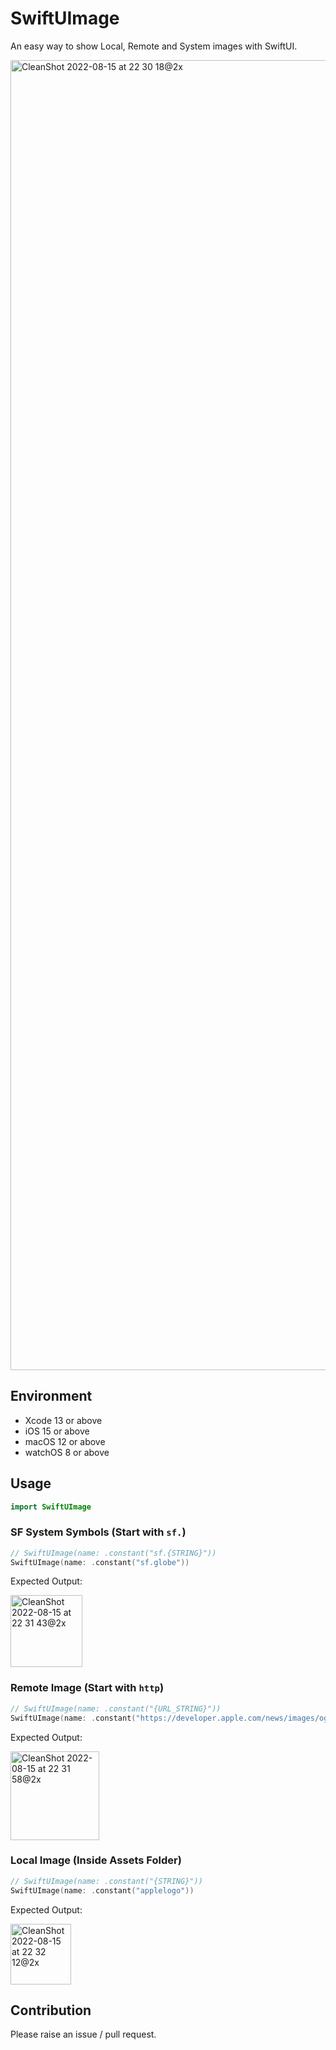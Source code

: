 # SwiftUImage
An easy way to show Local, Remote and System images with SwiftUI.

<img width="2096" alt="CleanShot 2022-08-15 at 22 30 18@2x" src="https://user-images.githubusercontent.com/54872601/184654833-5a84173f-7ac7-4349-9e94-23cab12de9a2.png">

## Environment
- Xcode 13 or above
- iOS 15 or above
- macOS 12 or above
- watchOS 8 or above

## Usage

```swift
import SwiftUImage
```

### SF System Symbols (Start with `sf.`)
```swift
// SwiftUImage(name: .constant("sf.{STRING}"))
SwiftUImage(name: .constant("sf.globe"))
```

Expected Output:

<img width="115" alt="CleanShot 2022-08-15 at 22 31 43@2x" src="https://user-images.githubusercontent.com/54872601/184655085-c9e49480-85b5-454d-84a2-75a0daeac3cb.png">

### Remote Image (Start with `http`)
```swift
// SwiftUImage(name: .constant("{URL_STRING}"))
SwiftUImage(name: .constant("https://developer.apple.com/news/images/og/swiftui-og.png"))
```

Expected Output:

<img width="142" alt="CleanShot 2022-08-15 at 22 31 58@2x" src="https://user-images.githubusercontent.com/54872601/184655132-b963279e-8f27-4fb9-9711-576f7fc1bdd7.png">

### Local Image (Inside Assets Folder)
```swift
// SwiftUImage(name: .constant("{STRING}"))
SwiftUImage(name: .constant("applelogo"))
```

Expected Output:

<img width="97" alt="CleanShot 2022-08-15 at 22 32 12@2x" src="https://user-images.githubusercontent.com/54872601/184655182-e5d7b975-2d7d-4a2d-8df3-721fadc6a71b.png">

## Contribution
Please raise an issue / pull request.

